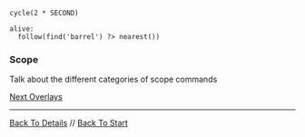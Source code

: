```load-pushable
cycle(2 * SECOND)

alive:
  follow(find('barrel') ?> nearest())
```

### Scope

Talk about the different categories of scope commands

[Next Overlays](overlays.md)

---

[Back To Details](details.md) //
[Back To Start](start.md)
